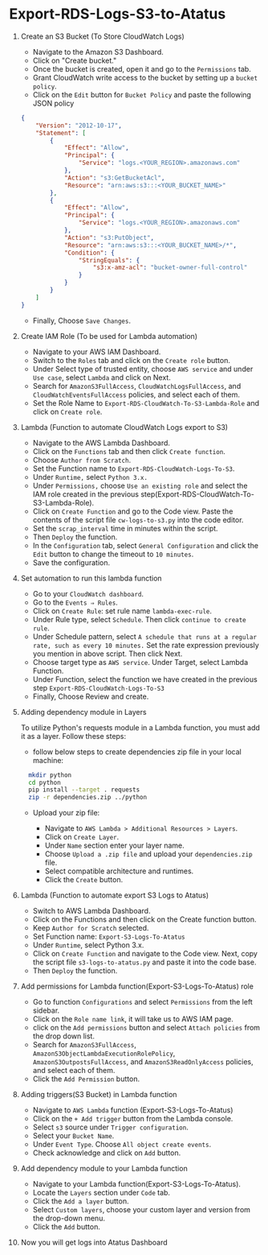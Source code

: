 # Export-RDS-Logs-S3-to-Atatus

1. Create an S3 Bucket (To Store CloudWatch Logs)

    * Navigate to the Amazon S3 Dashboard.
    * Click on "Create bucket."
    * Once the bucket is created, open it and go to the `Permissions` tab.
    * Grant CloudWatch write access to the bucket by setting up a `bucket policy`.
    * Click on the `Edit` button for `Bucket Policy` and paste the following JSON policy

    ```json
    {
        "Version": "2012-10-17",
        "Statement": [
            {
                "Effect": "Allow",
                "Principal": {
                    "Service": "logs.<YOUR_REGION>.amazonaws.com"
                },
                "Action": "s3:GetBucketAcl",
                "Resource": "arn:aws:s3:::<YOUR_BUCKET_NAME>"
            },
            {
                "Effect": "Allow",
                "Principal": {
                    "Service": "logs.<YOUR_REGION>.amazonaws.com"
                },
                "Action": "s3:PutObject",
                "Resource": "arn:aws:s3:::<YOUR_BUCKET_NAME>/*",
                "Condition": {
                    "StringEquals": {
                        "s3:x-amz-acl": "bucket-owner-full-control"
                    }
                }
            }
        ]
    }
    ```
    * Finally, Choose `Save Changes`.

2. Create IAM Role (To be used for Lambda automation)

    * Navigate to your AWS IAM Dashboard.
    * Switch to the `Roles` tab and click on the `Create role` button.
    * Under Select type of trusted entity, choose `AWS service` and under `Use case`, select `Lambda` and click on Next.
    * Search for `AmazonS3FullAccess`, `CloudWatchLogsFullAccess`, and `CloudWatchEventsFullAccess` policies, and select each of them.
    * Set the Role Name to `Export-RDS-CloudWatch-To-S3-Lambda-Role` and click on `Create role`.


3. Lambda (Function to automate CloudWatch Logs export to S3)

    * Navigate to the AWS Lambda Dashboard.
    * Click on the `Functions` tab and then click `Create function`.
    * Choose `Author from Scratch`.
    * Set the Function name to `Export-RDS-CloudWatch-Logs-To-S3`.
    * Under `Runtime,` select `Python 3.x.`
    * Under `Permissions,` choose `Use an existing role` and select the IAM role created in the previous step(Export-RDS-CloudWatch-To-S3-Lambda-Role).
    * Click on `Create Function` and go to the Code view. Paste the contents of the script file `cw-logs-to-s3.py` into the code editor.
    * Set the `scrap_interval` time in minutes within the script.
    * Then `Deploy` the function.
    * In the `Configuration` tab, select `General Configuration` and click the `Edit` button to change the timeout to `10 minutes`.
    * Save the configuration.


4. Set automation to run this lambda function

    * Go to your `CloudWatch dashboard`.
    * Go to the `Events ⇒ Rules`.
    * Click on `Create Rule`: set rule name `lambda-exec-rule`.
    * Under Rule type, select `Schedule`. Then click `continue to create rule`.
    * Under Schedule pattern, select `A schedule that runs at a regular rate, such as every 10 minutes.` Set the rate expression previously you mention in above script. Then click Next.
    * Choose target type as `AWS service`. Under Target, select Lambda Function.
    * Under Function, select the function we have created in the previous step `Export-RDS-CloudWatch-Logs-To-S3`
    * Finally, Choose Review and create.

5. Adding dependency module in Layers

    To utilize Python's requests module in a Lambda function, you must add it as a layer. Follow these steps:

    * follow below steps to create dependencies zip file in your local machine:

    ```bash
      mkdir python
      cd python
      pip install --target . requests
      zip -r dependencies.zip ../python
    ```

    * Upload your zip file:

      - Navigate to `AWS Lambda > Additional Resources > Layers`.
      - Click on `Create Layer`.
      - Under `Name` section enter your layer name.
      - Choose `Upload a .zip file` and upload your `dependencies.zip` file.
      - Select compatible architecture and runtimes.
      - Click the `Create` button.

6. Lambda (Function to automate export S3 Logs to Atatus)

    * Switch to AWS Lambda Dashboard.
    * Click on the Functions and then click on the Create function button.
    * Keep `Author for Scratch` selected.
    * Set Function name: `Export-S3-Logs-To-Atatus`
    * Under `Runtime`, select Python 3.x.
    * Click on `Create Function` and navigate to the Code view. Next, copy the script file `s3-logs-to-atatus.py` and paste it into the code base.
    * Then `Deploy` the function.

7. Add permissions for Lambda function(Export-S3-Logs-To-Atatus) role

    * Go to function `Configurations` and select `Permissions` from the left sidebar.
    * Click on the `Role name link`,  it will take us to AWS IAM page.
    * click on the `Add permissions` button and select `Attach policies` from the drop down list.
    * Search for `AmazonS3FullAccess`, `AmazonS3ObjectLambdaExecutionRolePolicy`, `AmazonS3OutpostsFullAccess`, and `AmazonS3ReadOnlyAccess` policies, and select each of them.
    * Click the `Add Permission` button.

8. Adding triggers(S3 Bucket) in Lambda function

    * Navigate to `AWS Lambda` function (Export-S3-Logs-To-Atatus)
    * Click on the `+ Add trigger` button from the Lambda console.
    * Select `s3` source under `Trigger configuration`.
    * Select your `Bucket Name`.
    * Under `Event Type`. Choose `All object create events`.
    * Check acknowledge and click on `Add` button.

9. Add dependency module to your Lambda function

    * Navigate to your Lambda function(Export-S3-Logs-To-Atatus).
    * Locate the `Layers` section under `Code` tab.
    * Click the `Add a layer` button.
    * Select `Custom layers`, choose your custom layer and version from the drop-down menu.
    * Click the `Add` button.

10. Now you will get logs into Atatus Dashboard
